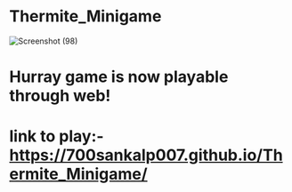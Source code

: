 # Thermite_Minigame
![Screenshot (98)](https://user-images.githubusercontent.com/98390626/158034202-bb7d6c06-2b93-4115-a2a4-3251366660c6.png)
# Hurray game is now playable through web!
# link to play:-  https://700sankalp007.github.io/Thermite_Minigame/
